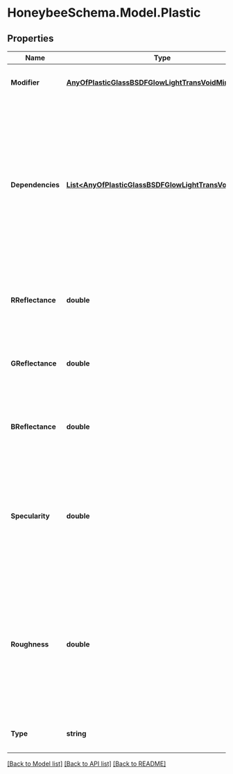 
# HoneybeeSchema.Model.Plastic

## Properties

Name | Type | Description | Notes
------------ | ------------- | ------------- | -------------
**Modifier** | [**AnyOfPlasticGlassBSDFGlowLightTransVoidMirror**](AnyOfPlasticGlassBSDFGlowLightTransVoidMirror.md) | Material modifier (default: Void). | [optional] 
**Dependencies** | [**List&lt;AnyOfPlasticGlassBSDFGlowLightTransVoidMirror&gt;**](AnyOfPlasticGlassBSDFGlowLightTransVoidMirror.md) | List of modifiers that this modifier depends on. This argument is only useful for defining advanced modifiers where the modifier is defined based on other modifiers (default: []). | [optional] 
**RReflectance** | **double** | A value between 0 and 1 for the red channel reflectance (default: 0). | [optional] [default to 0.0D]
**GReflectance** | **double** | A value between 0 and 1 for the green channel reflectance (default: 0). | [optional] [default to 0.0D]
**BReflectance** | **double** | A value between 0 and 1 for the blue channel reflectance (default: 0). | [optional] [default to 0.0D]
**Specularity** | **double** | A value between 0 and 1 for the fraction of specularity. Specularity fractions greater than 0.1 are not realistic. (default: 0). | [optional] [default to 0D]
**Roughness** | **double** | A value between 0 and 1 for the roughness, specified as the rms slope of surface facets. Roughness greater than 0.2 are not realistic (default: 0). | [optional] [default to 0D]
**Type** | **string** |  | [optional] [readonly] [default to "plastic"]

[[Back to Model list]](../README.md#documentation-for-models)
[[Back to API list]](../README.md#documentation-for-api-endpoints)
[[Back to README]](../README.md)

